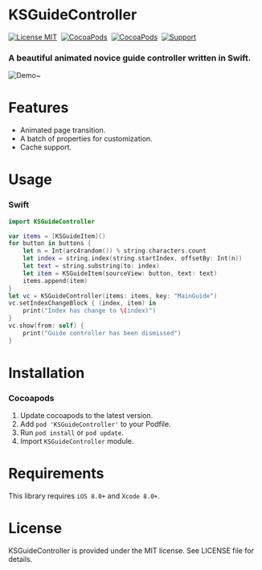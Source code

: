KSGuideController
==============
[![License MIT](https://img.shields.io/badge/license-MIT-green.svg?style=flat)](https://raw.githubusercontent.com/skx926/KSGuideController/master/LICENSE)&nbsp;
[![CocoaPods](http://img.shields.io/cocoapods/v/KSGuideController.svg?style=flat)](http://cocoapods.org/?q=KSGuideController)&nbsp;
[![CocoaPods](http://img.shields.io/cocoapods/p/KSGuideController.svg?style=flat)](http://cocoapods.org/?q=KSGuideController)&nbsp;
[![Support](https://img.shields.io/badge/support-iOS%208.0%2B%20-blue.svg?style=flat)](https://www.apple.com/nl/ios/)&nbsp;

### A beautiful animated novice guide controller written in Swift.

![Demo~](https://raw.github.com/skx926/KSGuideController/master/Demo/Images/Demo.gif)

Features
==============
- Animated page transition.
- A batch of properties for customization.
- Cache support.

Usage
==============
### Swift
```swift
import KSGuideController

var items = [KSGuideItem]()
for button in buttons {
    let n = Int(arc4random()) % string.characters.count
    let index = string.index(string.startIndex, offsetBy: Int(n))
    let text = string.substring(to: index)
    let item = KSGuideItem(sourceView: button, text: text)
    items.append(item)
}
let vc = KSGuideController(items: items, key: "MainGuide")
vc.setIndexChangeBlock { (index, item) in
    print("Index has change to \(index)")
}
vc.show(from: self) { 
    print("Guide controller has been dismissed")
}
```

Installation
==============
### Cocoapods
1. Update cocoapods to the latest version.
2. Add `pod 'KSGuideController'` to your Podfile.
3. Run `pod install` or `pod update`.
4. Import `KSGuideController` module.


Requirements
==============
This library requires `iOS 8.0+` and `Xcode 8.0+`.


License
==============
KSGuideController is provided under the MIT license. See LICENSE file for details.